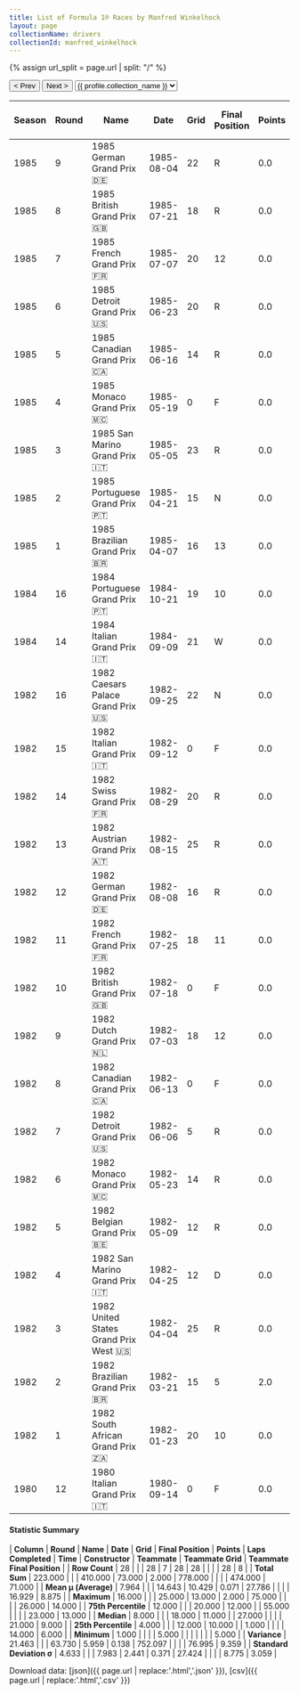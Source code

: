 ```yaml
---
title: List of Formula 1® Races by Manfred Winkelhock
layout: page
collectionName: drivers
collectionId: manfred_winkelhock
---
```


{% assign url_split = page.url | split: "/" %}
<div id="collection-navigation">
<button onclick="selector.options[selector.selectedIndex-1].value && (window.location = selector.options[selector.selectedIndex-1].value);">&lt; Prev</button>
<button onclick="selector.options[selector.selectedIndex+1].value && (window.location = selector.options[selector.selectedIndex+1].value);">Next &gt;</button>
<select id="selector" onchange="this.options[this.selectedIndex].value && (window.location = this.options[this.selectedIndex].value);">
  {% for collectionId in site.data[page.collectionName].refs %}
    {% if collectionId == page.collectionId %}
      {% assign selected = "selected" %}
    {% else %}
      {% assign selected = "" %}
    {% endif %}
    {% assign profile = site.data[page.collectionName][collectionId].profile %}
    <option value="/f1/{{ page.collectionName }}/{{ collectionId }}/{{ url_split[4] }}" {{ selected }}>{{ profile.collection_name }}</option>
  {% endfor %}
</select>
</div>

| Season | Round | Name | Date | Grid | Final Position | Points | Laps Completed | Time | Constructor | Teammate | Teammate Grid | Teammate Final Position |
|--|--|--|--|--|--|--|--|--|--|--|--|--|
| 1985 | 9 | 1985 German Grand Prix 🇩🇪 | 1985-08-04 | 22 | R | 0.0 | 8 |   | RAM 🇬🇧 | [Philippe Alliot 🇫🇷](/f1/drivers/alliot) | 21 | R |
| 1985 | 8 | 1985 British Grand Prix 🇬🇧 | 1985-07-21 | 18 | R | 0.0 | 28 |   | RAM 🇬🇧 | [Philippe Alliot 🇫🇷](/f1/drivers/alliot) | 21 | R |
| 1985 | 7 | 1985 French Grand Prix 🇫🇷 | 1985-07-07 | 20 | 12 | 0.0 | 50 |   | RAM 🇬🇧 | [Philippe Alliot 🇫🇷](/f1/drivers/alliot) | 23 | R |
| 1985 | 6 | 1985 Detroit Grand Prix 🇺🇸 | 1985-06-23 | 20 | R | 0.0 | 3 |   | RAM 🇬🇧 | [Philippe Alliot 🇫🇷](/f1/drivers/alliot) | 23 | R |
| 1985 | 5 | 1985 Canadian Grand Prix 🇨🇦 | 1985-06-16 | 14 | R | 0.0 | 5 |   | RAM 🇬🇧 | [Philippe Alliot 🇫🇷](/f1/drivers/alliot) | 21 | R |
| 1985 | 4 | 1985 Monaco Grand Prix 🇲🇨 | 1985-05-19 | 0 | F | 0.0 | 0 |   | RAM 🇬🇧 | [Philippe Alliot 🇫🇷](/f1/drivers/alliot) | 0 | F |
| 1985 | 3 | 1985 San Marino Grand Prix 🇮🇹 | 1985-05-05 | 23 | R | 0.0 | 27 |   | RAM 🇬🇧 | [Philippe Alliot 🇫🇷](/f1/drivers/alliot) | 21 | R |
| 1985 | 2 | 1985 Portuguese Grand Prix 🇵🇹 | 1985-04-21 | 15 | N | 0.0 | 50 |   | RAM 🇬🇧 | [Philippe Alliot 🇫🇷](/f1/drivers/alliot) | 20 | R |
| 1985 | 1 | 1985 Brazilian Grand Prix 🇧🇷 | 1985-04-07 | 16 | 13 | 0.0 | 57 |   | RAM 🇬🇧 | [Philippe Alliot 🇫🇷](/f1/drivers/alliot) | 20 | 9 |
| 1984 | 16 | 1984 Portuguese Grand Prix 🇵🇹 | 1984-10-21 | 19 | 10 | 0.0 | 69 |   | Brabham 🇬🇧 | [Nelson Piquet 🇧🇷](/f1/drivers/piquet) | 1 | 6 |
| 1984 | 14 | 1984 Italian Grand Prix 🇮🇹 | 1984-09-09 | 21 | W | 0.0 | 0 |   | ATS 🇮🇹 | [Gerhard Berger 🇦🇹](/f1/drivers/berger) | 20 | 6 |
| 1982 | 16 | 1982 Caesars Palace Grand Prix 🇺🇸 | 1982-09-25 | 22 | N | 0.0 | 62 |   | ATS 🇮🇹 | [Eliseo Salazar 🇨🇱](/f1/drivers/salazar) | 0 | F |
| 1982 | 15 | 1982 Italian Grand Prix 🇮🇹 | 1982-09-12 | 0 | F | 0.0 | 0 |   | ATS 🇮🇹 | [Eliseo Salazar 🇨🇱](/f1/drivers/salazar) | 25 | 9 |
| 1982 | 14 | 1982 Swiss Grand Prix 🇫🇷 | 1982-08-29 | 20 | R | 0.0 | 55 |   | ATS 🇮🇹 | [Eliseo Salazar 🇨🇱](/f1/drivers/salazar) | 25 | 14 |
| 1982 | 13 | 1982 Austrian Grand Prix 🇦🇹 | 1982-08-15 | 25 | R | 0.0 | 15 |   | ATS 🇮🇹 | [Eliseo Salazar 🇨🇱](/f1/drivers/salazar) | 0 | F |
| 1982 | 12 | 1982 German Grand Prix 🇩🇪 | 1982-08-08 | 16 | R | 0.0 | 3 |   | ATS 🇮🇹 | [Eliseo Salazar 🇨🇱](/f1/drivers/salazar) | 22 | R |
| 1982 | 11 | 1982 French Grand Prix 🇫🇷 | 1982-07-25 | 18 | 11 | 0.0 | 52 |   | ATS 🇮🇹 | [Eliseo Salazar 🇨🇱](/f1/drivers/salazar) | 22 | R |
| 1982 | 10 | 1982 British Grand Prix 🇬🇧 | 1982-07-18 | 0 | F | 0.0 | 0 |   | ATS 🇮🇹 | [Eliseo Salazar 🇨🇱](/f1/drivers/salazar) | 0 | F |
| 1982 | 9 | 1982 Dutch Grand Prix 🇳🇱 | 1982-07-03 | 18 | 12 | 0.0 | 70 |   | ATS 🇮🇹 | [Eliseo Salazar 🇨🇱](/f1/drivers/salazar) | 25 | 13 |
| 1982 | 8 | 1982 Canadian Grand Prix 🇨🇦 | 1982-06-13 | 0 | F | 0.0 | 0 |   | ATS 🇮🇹 | [Eliseo Salazar 🇨🇱](/f1/drivers/salazar) | 24 | R |
| 1982 | 7 | 1982 Detroit Grand Prix 🇺🇸 | 1982-06-06 | 5 | R | 0.0 | 1 |   | ATS 🇮🇹 | [Eliseo Salazar 🇨🇱](/f1/drivers/salazar) | 25 | R |
| 1982 | 6 | 1982 Monaco Grand Prix 🇲🇨 | 1982-05-23 | 14 | R | 0.0 | 31 |   | ATS 🇮🇹 | [Eliseo Salazar 🇨🇱](/f1/drivers/salazar) | 20 | R |
| 1982 | 5 | 1982 Belgian Grand Prix 🇧🇪 | 1982-05-09 | 12 | R | 0.0 | 0 |   | ATS 🇮🇹 | [Eliseo Salazar 🇨🇱](/f1/drivers/salazar) | 18 | R |
| 1982 | 4 | 1982 San Marino Grand Prix 🇮🇹 | 1982-04-25 | 12 | D | 0.0 | 54 |   | ATS 🇮🇹 | [Eliseo Salazar 🇨🇱](/f1/drivers/salazar) | 14 | 5 |
| 1982 | 3 | 1982 United States Grand Prix West 🇺🇸 | 1982-04-04 | 25 | R | 0.0 | 1 |   | ATS 🇮🇹 | [Eliseo Salazar 🇨🇱](/f1/drivers/salazar) | 26 | R |
| 1982 | 2 | 1982 Brazilian Grand Prix 🇧🇷 | 1982-03-21 | 15 | 5 | 2.0 | 62 |   | ATS 🇮🇹 | [Eliseo Salazar 🇨🇱](/f1/drivers/salazar) | 18 | R |
| 1982 | 1 | 1982 South African Grand Prix 🇿🇦 | 1982-01-23 | 20 | 10 | 0.0 | 75 |   | ATS 🇮🇹 | [Eliseo Salazar 🇨🇱](/f1/drivers/salazar) | 12 | 9 |
| 1980 | 12 | 1980 Italian Grand Prix 🇮🇹 | 1980-09-14 | 0 | F | 0.0 | 0 |   | Arrows 🇬🇧 | [Riccardo Patrese 🇮🇹](/f1/drivers/patrese) | 7 | R |

#### Statistic Summary

| **Column** | **Round** | **Name** | **Date** | **Grid** | **Final Position** | **Points** | **Laps Completed** | **Time** | **Constructor** | **Teammate** | **Teammate Grid** | **Teammate Final Position** |
| **Row Count** | 28 |  |  | 28 | 7 | 28 | 28 |  |  |  | 28 | 8 |
| **Total Sum** | 223.000 |  |  | 410.000 | 73.000 | 2.000 | 778.000 |  |  |  | 474.000 | 71.000 |
| **Mean μ (Average)** | 7.964 |  |  | 14.643 | 10.429 | 0.071 | 27.786 |  |  |  | 16.929 | 8.875 |
| **Maximum** | 16.000 |  |  | 25.000 | 13.000 | 2.000 | 75.000 |  |  |  | 26.000 | 14.000 |
| **75th Percentile** | 12.000 |  |  | 20.000 | 12.000 |  | 55.000 |  |  |  | 23.000 | 13.000 |
| **Median** | 8.000 |  |  | 18.000 | 11.000 |  | 27.000 |  |  |  | 21.000 | 9.000 |
| **25th Percentile** | 4.000 |  |  | 12.000 | 10.000 |  | 1.000 |  |  |  | 14.000 | 6.000 |
| **Minimum** | 1.000 |  |  |  | 5.000 |  |  |  |  |  |  | 5.000 |
| **Variance** | 21.463 |  |  | 63.730 | 5.959 | 0.138 | 752.097 |  |  |  | 76.995 | 9.359 |
| **Standard Deviation σ** | 4.633 |  |  | 7.983 | 2.441 | 0.371 | 27.424 |  |  |  | 8.775 | 3.059 |

Download data: [json]({{ page.url | replace:'.html','.json' }}), [csv]({{ page.url | replace:'.html','.csv' }})
